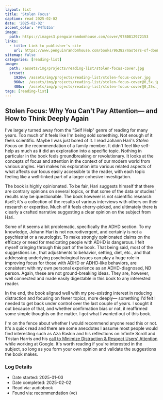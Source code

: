 ```yaml
---
layout: list
title: 'Stolen Focus'
caption: read 2025-02-02
date: '2025-02-02'
accent_color: '#4fb1ba'
image: 
  path: https://images3.penguinrandomhouse.com/cover/9780812972153
links:
  - title: Link to publisher's site
    url: https://www.penguinrandomhouse.com/books/96382/masters-of-doom-by-david-kushner/9780812972153/ 
sitemap: false
categories: [reading-list]
image: 
  path: /assets/img/projects/reading-list/stolen-focus-cover.jpg
  srcset: 
    1920w: /assets/img/projects/reading-list/stolen-focus-cover.jpg
    960w:  /assets/img/projects/reading-list/stolen-focus-cover@0,5x.jpg
    480w:  /assets/img/projects/reading-list/stolen-focus-cover@0,25x.jpg
tags: [reading-list]
---
```


## Stolen Focus: Why You Can't Pay Attention— and How to Think Deeply Again

I've largely turned away from the "Self Help" genre of reading for many years. Too much of it feels like I'm being sold something. Not enough of it feels scientific. Maybe I was just bored of it. I read Johann Hari's _Stolen Focus_ on the recommendation of a family member. It didn't feel like self-help as much as it did an exploration into a specific topic. Nothing in particular in the book feels groundbreaking or revolutionary. It looks at the concepts of focus and attention in the context of our modern world from various angles. Hari makes his exploration into various related aspects of what affects our focus easily accessible to the reader, with each topic feeling like a well-linked part of a larger cohesive investigation.

The book is highly opinionated. To be fair, Hari suggests himself that there are contrary opinions on several topics, or that some of the data or studies' results may be questionable. The book however is not scientific research itself; it's a collection of the results of various interviews with others on their research or expertise. Much of it feels cherry-picked, and ultimately there is clearly a crafted narrative suggesting a clear opinion on the subject from Hari. 

Some of it seems a bit problematic, specifically the ADHD section. To my knowledge, Johann Hari is not neurodivergent, and certainly is not a psychiatrist or a neurologist. To make strongly opinionated claims on the efficacy or need for medicating people with ADHD is dangerous. I felt myself cringing through this part of the book. That being said, most of the suggestions i.e., that adjustments to behavior, setting, diet, etc., and that addressing underlying psychological issues can play a huge role in improving focus for those with ADHD or ADHD-like behaviors, are consistent with my own personal experience as an ADHD-diagnosed, ND person. Again, these are not ground-breaking ideas. They are, however, well connected and made easily digestable in this book to any interested reader.

In the end, the book aligned well with my pre-existing interest in reducing distraction and focusing on fewer topics, more deeply— something I'd felt I needed to get back under control over the last couple of years. I sought it out because of that, and whether confirmation bias or not, it reaffirmed some simple thoughts on the matter. I got what I wanted out of this book.

I'm on the fence about whether I would recommend anyone read this or not. It's a quick read and there are some anecdotes I assume most people would find interesting such as Aza Raskin and his reflections on Infinite Scroll and Tristan Harris and his [call to Minimize Distraction & Respect Users’ Attention](https://archive.org/details/378841682-a-call-to-minimize-distraction-respect-users-attention-by-tristan-harris) while working at Google. It's worth reading if you're interested in the subject, so long as you form your own opinion and validate the suggestions the book makes. 


### Log Details

- Date started: 2025-01-03
- Date completed: 2025-02-02
- Read via: audiobook
- Found via: recommendation (vc)
